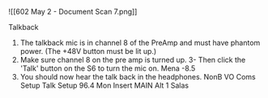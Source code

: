 ![[602 May 2 - Document Scan 7.png]]

Talkback
1. The talkback mic is in channel 8 of the PreAmp and must have phantom power.
(The +48V button must be lit up.)
2. Make sure channel 8 on the pre amp is
turned up.
3- Then click the 'Talk' button on the S6 to turn
the mic on.
Mena
-8.5
4. You should now hear the talk back in the
headphones.
NonB
VO
Coms
Setup
Talk
Setup
96.4
Mon
Insert
MAIN
Alt 1
Salas
